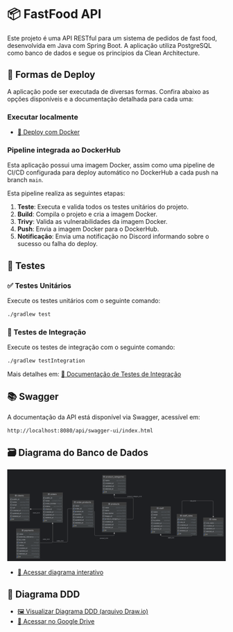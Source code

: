# 📦 FastFood API

Este projeto é uma API RESTful para um sistema de pedidos de fast food, desenvolvida em Java com Spring Boot. A aplicação utiliza PostgreSQL como banco de dados e segue os princípios da Clean Architecture.

## 🚀 Formas de Deploy

A aplicação pode ser executada de diversas formas. Confira abaixo as opções disponíveis e a documentação detalhada para cada uma:

### Executar localmente
- [📄 Deploy com Docker](./docs/docker.md)

### Pipeline integrada ao DockerHub

Esta aplicação possui uma imagem Docker, assim como uma pipeline de CI/CD configurada para deploy automático no DockerHub a cada push na branch `main`.

Esta pipeline realiza as seguintes etapas:

1. **Teste**: Executa e valida todos os testes unitários do projeto.
2. **Build**: Compila o projeto e cria a imagem Docker.
3. **Trivy**: Valida as vulnerabilidades da imagem Docker.
4. **Push**: Envia a imagem Docker para o DockerHub.
5. **Notificação**: Envia uma notificação no Discord informando sobre o sucesso ou falha do deploy.

## 🧪 Testes

### ✅ Testes Unitários

Execute os testes unitários com o seguinte comando:

```bash
./gradlew test
```

### 🔁 Testes de Integração

Execute os testes de integração com o seguinte comando:

```bash
./gradlew testIntegration
```

Mais detalhes em: [📄 Documentação de Testes de Integração](./docs/integration-tests.md)

## 📚 Swagger

A documentação da API está disponível via Swagger, acessível em:

```
http://localhost:8080/api/swagger-ui/index.html
```

## 🗃️ Diagrama do Banco de Dados

![Diagrama do Banco de Dados](./docs/diagrama-db.png)

- [🔗 Acessar diagrama interativo](https://dbdiagram.io/d/FIAP-HEX-68101c011ca52373f5ba7756)

## 🧭 Diagrama DDD

- [🖼️ Visualizar Diagrama DDD (arquivo Draw.io)](./docs/diagrama-ddd.drawio)
- [🔗 Acessar no Google Drive](https://drive.google.com/file/d/1jAH0o1r2prv5UD3AY6mZ57Uc93uPAPi9/view?usp=sharing)